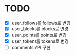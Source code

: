 # TODO

- [x] user_follows를 follows로 변경
- [x] user_blocks를 blocks로 변경
- [x] user_points를 points로 변경
- [x] user_tokens를 tokens로 변경
- [ ] comments API 구현

